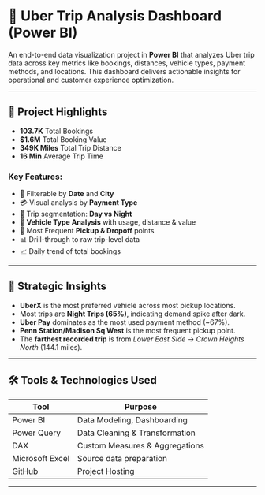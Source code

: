 # 🚖 Uber Trip Analysis Dashboard (Power BI)

An end-to-end data visualization project in **Power BI** that analyzes Uber trip data across key metrics like bookings, distances, vehicle types, payment methods, and locations. This dashboard delivers actionable insights for operational and customer experience optimization.

---

## 📌 Project Highlights

- **103.7K** Total Bookings  
- **$1.6M** Total Booking Value  
- **349K Miles** Total Trip Distance  
- **16 Min** Average Trip Time

### Key Features:
- 📆 Filterable by **Date** and **City**
- 💳 Visual analysis by **Payment Type**
- 🌙 Trip segmentation: **Day vs Night**
- 🚗 **Vehicle Type Analysis** with usage, distance & value
- 📍 Most Frequent **Pickup & Dropoff** points
- 📊 Drill-through to raw trip-level data
- 📈 Daily trend of total bookings

---

## 🧠 Strategic Insights

- **UberX** is the most preferred vehicle across most pickup locations.
- Most trips are **Night Trips (65%)**, indicating demand spike after dark.
- **Uber Pay** dominates as the most used payment method (~67%).
- **Penn Station/Madison Sq West** is the most frequent pickup point.
- The **farthest recorded trip** is from *Lower East Side → Crown Heights North* (144.1 miles).

---

## 🛠️ Tools & Technologies Used

| Tool             | Purpose                                |
|------------------|----------------------------------------|
| Power BI         | Data Modeling, Dashboarding            |
| Power Query      | Data Cleaning & Transformation         |
| DAX              | Custom Measures & Aggregations         |
| Microsoft Excel  | Source data preparation                |
| GitHub           | Project Hosting                        |

---
